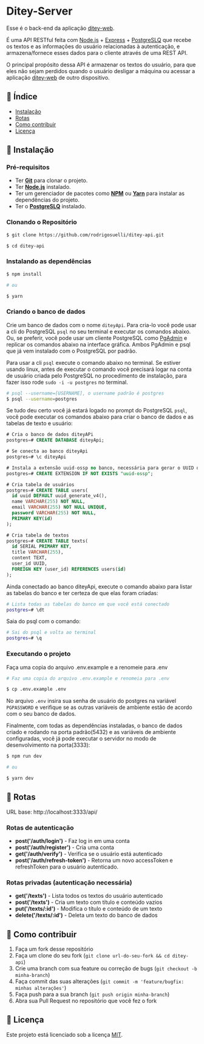 # Ditey-Server

Esse é o back-end da aplicação [ditey-web](https://github.com/rodrigosuelli/ditey-web).

É uma API RESTful feita com [Node.js](https://nodejs.org/en/) + [Express](http://expressjs.com/) + [PostgreSLQ](https://www.postgresql.org/) que recebe os textos e as informações do usuário relacionadas à autenticação, e armazena/fornece esses dados para o cliente através de uma REST API.

O principal propósito dessa API é armazenar os textos do usuário, para que eles não sejam perdidos quando o usuário desligar a máquina ou acessar a aplicação [ditey-web](https://github.com/rodrigosuelli/ditey-web) de outro dispositivo.

## 📌 Índice

- [Instalação](#-instalação)
- [Rotas](#-rotas)
- [Como contribuir](#-como-contribuir)
- [Licença](#memo-licença)

## 🚀 Instalação

### Pré-requisitos

- Ter [**Git**](https://git-scm.com/) para clonar o projeto.
- Ter [**Node.js**](https://nodejs.org/en/) instalado.
- Ter um gerenciador de pacotes como [**NPM**](https://www.npmjs.com/get-npm) ou [**Yarn**](https://classic.yarnpkg.com/en/) para instalar as dependências do projeto.
- Ter o [**PostgreSLQ**](https://www.postgresql.org/) instalado.

### Clonando o Repositório

```bash
$ git clone https://github.com/rodrigosuelli/ditey-api.git

$ cd ditey-api
```

### Instalando as dependências

```bash
$ npm install

# ou

$ yarn
```

### Criando o banco de dados

Crie um banco de dados com o nome `diteyApi`. Para cria-lo você pode usar a cli do PostgreSQL `psql` no seu terminal e executar os comandos abaixo. Ou, se preferir, você pode usar um cliente PostgreSQL como [PgAdmin](https://www.pgadmin.org/) e replicar os comandos abaixo na interface gráfica. Ambos PgAdmin e psql que já vem instalado com o PostgreSQL por padrão.

Para usar a cli `psql` execute o comando abaixo no terminal. Se estiver usando linux, antes de executar o comando você precisará logar na conta de usuário criada pelo PostgreSQL no procedimento de instalação, para fazer isso rode `sudo -i -u postgres` no terminal.

```bash
# psql --username=[USERNAME], o username padrão é postgres
$ psql --username=postgres
```

Se tudo deu certo você já estará logado no prompt do PostgreSQL `psql`, você pode executar os comandos abaixo para criar o banco de dados e as tabelas de texto e usuário:

```sql
# Cria o banco de dados diteyAPi
postgres=# CREATE DATABASE diteyApi;

# Se conecta ao banco diteyApi
postgres=# \c diteyApi

# Instala a extensão uuid-ossp no banco, necessária para gerar o UUID do usuário e criar a tabela users
postgres=# CREATE EXTENSION IF NOT EXISTS "uuid-ossp";

# Cria tabela de usuários
postgres=# CREATE TABLE users(
  id uuid DEFAULT uuid_generate_v4(),
  name VARCHAR(255) NOT NULL,
  email VARCHAR(255) NOT NULL UNIQUE,
  password VARCHAR(255) NOT NULL,
  PRIMARY KEY(id)
);

# Cria tabela de textos
postgres=# CREATE TABLE texts(
  id SERIAL PRIMARY KEY,
  title VARCHAR(255),
  content TEXT,
  user_id UUID,
  FOREIGN KEY (user_id) REFERENCES users(id)
);
```

Ainda conectado ao banco diteyApi, execute o comando abaixo para listar as tabelas do banco e ter certeza de que elas foram criadas:

```bash
# Lista todas as tabelas do banco em que você está conectado
postgres=# \dt
```

Saia do psql com o comando:

```bash
# Sai do psql e volta ao terminal
postgres=# \q
```

### Executando o projeto

Faça uma copia do arquivo .env.example e a renomeie para .env

```bash
# Faz uma copia do arquivo .env.example e renomeia para .env

$ cp .env.example .env
```

No arquivo `.env` insira sua senha de usuário do postgres na variável `PGPASSWORD` e verifique se as outras variáveis de ambiente estão de acordo com o seu banco de dados.

Finalmente, com todas as dependências instaladas, o banco de dados criado e rodando na porta padrão(5432) e as variáveis de ambiente configuradas, você já pode executar o servidor no modo de desenvolvimento na porta(3333):

```bash
$ npm run dev

# ou

$ yarn dev
```

## 📃 Rotas

URL base: http://localhost:3333/api/

### Rotas de autenticação

- **post('/auth/login')** - Faz log in em uma conta
- **post('/auth/register')** - Cria uma conta
- **get('/auth/verify')** - Verifica se o usuário está autenticado
- **post('/auth/refresh-token')** - Retorna um novo accessToken e refreshToken para o usuário autenticado.

### Rotas privadas (autenticação necessária)

- **get('/texts')** - Lista todos os textos do usuário autenticado
- **post('/texts')** - Cria um texto com título e conteúdo vazios
- **put('/texts/:id')** - Modifica o título e conteúdo de um texto
- **delete('/texts/:id')** - Deleta um texto do banco de dados

## 🤔 Como contribuir

1. Faça um fork desse repositório
2. Faça um clone do seu fork (`git clone url-do-seu-fork && cd ditey-api`)
3. Crie uma branch com sua feature ou correção de bugs (`git checkout -b minha-branch`)
4. Faça commit das suas alterações (`git commit -m 'feature/bugfix: minhas alterações'`)
5. Faça push para a sua branch (`git push origin minha-branch`)
6. Abra sua Pull Request no repositório que você fez o fork

## 📝 Licença

Este projeto está licenciado sob a licença [MIT](./LICENSE).
